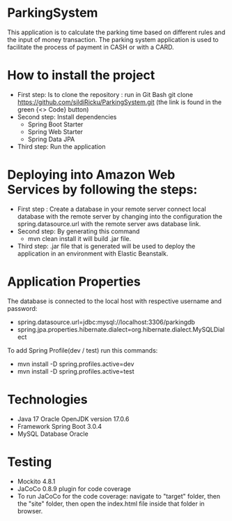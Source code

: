# ParkingSystem

This application is to calculate the parking time based on different rules and the input of money transaction. The
parking system application is used to facilitate the process of payment in CASH or with a CARD.

# How to install the project

- First step: Is to clone the repository : run in Git Bash git clone https://github.com/sildiRicku/ParkingSystem.git
  (the link is found in the green {<> Code} button)
- Second step: Install dependencies
    - Spring Boot Starter
    - Spring Web Starter
    - Spring Data JPA
- Third step: Run the application

# Deploying into Amazon Web Services by following the steps:

- First step : Create a database in your remote server connect local database with the remote server by changing into
  the configuration the spring.datasource.url with the remote server aws database link.
- Second step: By generating this command
    - mvn clean install it will build .jar file.
- Third step: .jar file that is generated will be used to deploy the application in an environment with Elastic
  Beanstalk.

# Application Properties

The database is connected to the local host with respective username and password:

- spring.datasource.url=jdbc:mysql://localhost:3306/parkingdb
- spring.jpa.properties.hibernate.dialect=org.hibernate.dialect.MySQLDialect

To add Spring Profile(dev / test) run this commands:

- mvn install -D spring.profiles.active=dev
- mvn install -D spring.profiles.active=test

# Technologies

- Java 17 Oracle OpenJDK version 17.0.6
- Framework Spring Boot 3.0.4
- MySQL Database Oracle

# Testing

- Mockito 4.8.1
- JaCoCo 0.8.9 plugin for code coverage
- To run JaCoCo for the code coverage: navigate to "target" folder, then the "site" folder, then open the index.html
  file inside that folder in browser.
